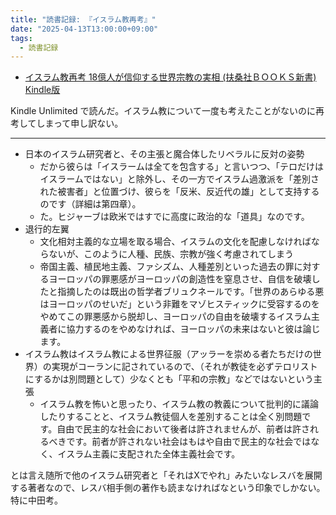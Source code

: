 ```yaml
---
title: "読書記録: 『イスラム教再考』"
date: "2025-04-13T13:00:00+09:00"
tags:
  - 読書記録
---
```


- [イスラム教再考 18億人が信仰する世界宗教の実相 (扶桑社ＢＯＯＫＳ新書) Kindle版](https://www.amazon.co.jp/%E3%82%A4%E3%82%B9%E3%83%A9%E3%83%A0%E6%95%99%E5%86%8D%E8%80%83-18%E5%84%84%E4%BA%BA%E3%81%8C%E4%BF%A1%E4%BB%B0%E3%81%99%E3%82%8B%E4%B8%96%E7%95%8C%E5%AE%97%E6%95%99%E3%81%AE%E5%AE%9F%E7%9B%B8-%E6%89%B6%E6%A1%91%E7%A4%BE%EF%BC%A2%EF%BC%AF%EF%BC%AF%EF%BC%AB%EF%BC%B3%E6%96%B0%E6%9B%B8-%E9%A3%AF%E5%B1%B1-%E9%99%BD-ebook/dp/B08X9YVSPF/)

Kindle Unlimited で読んだ。イスラム教について一度も考えたことがないのに再考してしまって申し訳ない。

---

- 日本のイスラム研究者と、その主張と魔合体したリベラルに反対の姿勢
  - <quote>だから彼らは「イスラームは全てを包含する」と言いつつ、「テロだけはイスラームではない」と除外し、その一方でイスラム過激派を「差別された被害者」と位置づけ、彼らを「反米、反近代の雄」として支持するのです（詳細は第四章）。</quote>
  - <quote>た。ヒジャーブは欧米ではすでに高度に政治的な「道具」なのです。</quote>
- 退行的左翼
  - 文化相対主義的な立場を取る場合、イスラムの文化を配慮しなければならないが、このように人種、民族、宗教が強く考慮されてしまう
  - <quote>帝国主義、植民地主義、ファシズム、人種差別といった過去の罪に対するヨーロッパの罪悪感がヨーロッパの創造性を窒息させ、自信を破壊したと指摘したのは既出の哲学者ブリュクネールです。「世界のあらゆる悪はヨーロッパのせいだ」という非難をマゾヒスティックに受容するのをやめてこの罪悪感から脱却し、ヨーロッパの自由を破壊するイスラム主義者に協力するのをやめなければ、ヨーロッパの未来はないと彼は論じます。</quote>
- イスラム教はイスラム教による世界征服（アッラーを崇める者たちだけの世界）の実現がコーランに記されているので、（それが教徒を必ずテロリストにするかは別問題として）少なくとも「平和の宗教」などではないという主張
  - <quote>イスラム教を怖いと思ったり、イスラム教の教義について批判的に議論したりすることと、イスラム教徒個人を差別することは全く別問題です。自由で民主的な社会において後者は許されませんが、前者は許されるべきです。前者が許されない社会はもはや自由で民主的な社会ではなく、イスラム主義に支配された全体主義社会です。</quote>

とは言え随所で他のイスラム研究者と「それはXでやれ」みたいなレスバを展開する著者なので、レスバ相手側の著作も読まなければなという印象でしかない。特に中田考。
